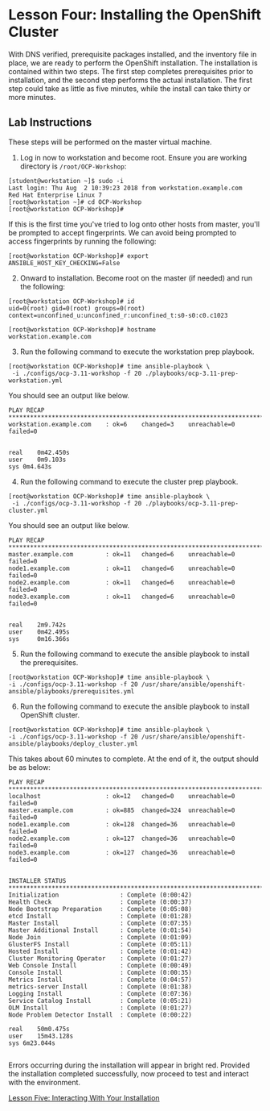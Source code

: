 # Lesson Four: Installing the OpenShift Cluster

With DNS verified, prerequisite packages installed, and the inventory file in place, we are ready to perform the OpenShift installation. The installation is contained within two steps. The first step completes prerequisites prior to installation, and the second step performs the actual installation. The first step could take as little as five minutes, while the install can take thirty or more minutes.

## Lab Instructions

These steps will be performed on the master virtual machine. 

1. Log in now to workstation and become root. Ensure you are working directory is ```/root/OCP-Workshop```:
```
[student@workstation ~]$ sudo -i
Last login: Thu Aug  2 10:39:23 2018 from workstation.example.com
Red Hat Enterprise Linux 7
[root@workstation ~]# cd OCP-Workshop
[root@workstation OCP-Workshop]#
```
If this is the first time you've tried to log onto other hosts from master, you'll be prompted to accept fingerprints. We can avoid being prompted to access fingerprints by running the following:
```
[root@workstation OCP-Workshop]# export ANSIBLE_HOST_KEY_CHECKING=False
```

2. Onward to installation. Become root on the master (if needed) and run the following:
```
[root@workstation OCP-Workshop]# id
uid=0(root) gid=0(root) groups=0(root) context=unconfined_u:unconfined_r:unconfined_t:s0-s0:c0.c1023

[root@workstation OCP-Workshop]# hostname
workstation.example.com
```

3. Run the following command to execute the workstation prep playbook.
```
[root@workstation OCP-Workshop]# time ansible-playbook \
 -i ./configs/ocp-3.11-workshop -f 20 ./playbooks/ocp-3.11-prep-workstation.yml
```

You should see an output like below.
```
PLAY RECAP ******************************************************************************************************************************
workstation.example.com    : ok=6    changed=3    unreachable=0    failed=0   


real	0m42.450s
user	0m9.103s
sys	0m4.643s
```

4. Run the following command to execute the cluster prep playbook.
```
[root@workstation OCP-Workshop]# time ansible-playbook \
 -i ./configs/ocp-3.11-workshop -f 20 ./playbooks/ocp-3.11-prep-cluster.yml
```

You should see an output like below.
```
PLAY RECAP ******************************************************************************************************************************
master.example.com         : ok=11   changed=6    unreachable=0    failed=0   
node1.example.com          : ok=11   changed=6    unreachable=0    failed=0   
node2.example.com          : ok=11   changed=6    unreachable=0    failed=0   
node3.example.com          : ok=11   changed=6    unreachable=0    failed=0   


real	2m9.742s
user	0m42.495s
sys	    0m16.366s
```

5. Run the following command to execute the ansible playbook to install the prerequisites.
```
[root@workstation OCP-Workshop]# time ansible-playbook \
-i ./configs/ocp-3.11-workshop -f 20 /usr/share/ansible/openshift-ansible/playbooks/prerequisites.yml
```

6. Run the following command to execute the ansible playbook to install OpenShift cluster.
```
[root@workstation OCP-Workshop]# time ansible-playbook \
-i ./configs/ocp-3.11-workshop -f 20 /usr/share/ansible/openshift-ansible/playbooks/deploy_cluster.yml
```

This takes about 60 minutes to complete. At the end of it, the output should be as below:
```
PLAY RECAP ******************************************************************************************************************************
localhost                  : ok=12   changed=0    unreachable=0    failed=0   
master.example.com         : ok=885  changed=324  unreachable=0    failed=0   
node1.example.com          : ok=128  changed=36   unreachable=0    failed=0   
node2.example.com          : ok=127  changed=36   unreachable=0    failed=0   
node3.example.com          : ok=127  changed=36   unreachable=0    failed=0   


INSTALLER STATUS ************************************************************************************************************
Initialization                 : Complete (0:00:42)
Health Check                   : Complete (0:00:37)
Node Bootstrap Preparation     : Complete (0:05:08)
etcd Install                   : Complete (0:01:28)
Master Install                 : Complete (0:07:35)
Master Additional Install      : Complete (0:01:54)
Node Join                      : Complete (0:01:09)
GlusterFS Install              : Complete (0:05:11)
Hosted Install                 : Complete (0:01:42)
Cluster Monitoring Operator    : Complete (0:01:27)
Web Console Install            : Complete (0:00:49)
Console Install                : Complete (0:00:35)
Metrics Install                : Complete (0:04:57)
metrics-server Install         : Complete (0:01:38)
Logging Install                : Complete (0:07:36)
Service Catalog Install        : Complete (0:05:21)
OLM Install                    : Complete (0:01:27)
Node Problem Detector Install  : Complete (0:00:22)

real	50m0.475s
user	15m43.128s
sys	6m23.044s


```
Errors occurring during the installation will appear in bright red. Provided the installation completed successfully, now proceed to test and interact with the environment.

[Lesson Five: Interacting With Your Installation](05-lesson-interacting.md)
